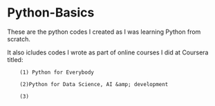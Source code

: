 # Python-Basics
These are the python codes I created as I was learning Python from scratch.

It also icludes codes I wrote as part of online courses I did at Coursera titled:

        (1) Python for Everybody

        (2)Python for Data Science, AI &amp; development

        (3)
